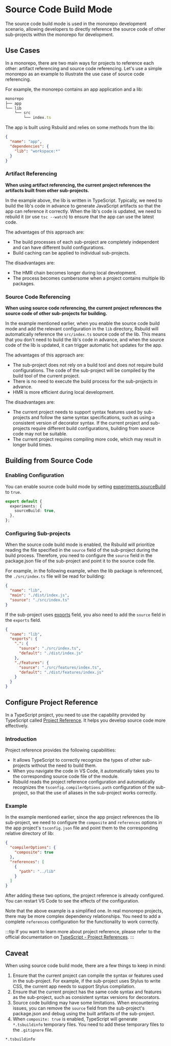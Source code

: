 # Source Code Build Mode

The source code build mode is used in the monorepo development scenario, allowing developers to directly reference the source code of other sub-projects within the monorepo for development.

## Use Cases

In a monorepo, there are two main ways for projects to reference each other: artifact referencing and source code referencing. Let's use a simple monorepo as an example to illustrate the use case of source code referencing.

For example, the monorepo contains an app application and a lib:

```ts
monorepo
├── app
└── lib
    └── src
        └── index.ts
```

The app is built using Rsbuild and relies on some methods from the lib:

```json
{
  "name": "app",
  "dependencies": {
    "lib": "workspace:*"
  }
}
```

### Artifact Referencing

**When using artifact referencing, the current project references the artifacts built from other sub-projects.**

In the example above, the lib is written in TypeScript. Typically, we need to build the lib's code in advance to generate JavaScript artifacts so that the app can reference it correctly. When the lib's code is updated, we need to rebuild it (or use `tsc --watch`) to ensure that the app can use the latest code.

The advantages of this approach are:

- The build processes of each sub-project are completely independent and can have different build configurations.
- Build caching can be applied to individual sub-projects.

The disadvantages are:

- The HMR chain becomes longer during local development.
- The process becomes cumbersome when a project contains multiple lib packages.

### Source Code Referencing

**When using source code referencing, the current project references the source code of other sub-projects for building.**

In the example mentioned earlier, when you enable the source code build mode and add the relevant configuration in the `lib` directory, Rsbuild will automatically reference the `src/index.ts` source code of the lib. This means that you don't need to build the lib's code in advance, and when the source code of the lib is updated, it can trigger automatic hot updates for the app.

The advantages of this approach are:

- The sub-project does not rely on a build tool and does not require build configurations. The code of the sub-project will be compiled by the build tool of the current project.
- There is no need to execute the build process for the sub-projects in advance.
- HMR is more efficient during local development.

The disadvantages are:

- The current project needs to support syntax features used by sub-projects and follow the same syntax specifications, such as using a consistent version of decorator syntax. If the current project and sub-projects require different build configurations, building from source code may not be suitable.
- The current project requires compiling more code, which may result in longer build times.

## Building from Source Code

### Enabling Configuration

You can enable source code build mode by setting [experiments.sourceBuild](/api/config-experiments.html#experimentssourcebuild) to `true`.

```ts
export default {
  experiments: {
    sourceBuild: true,
  },
};
```

### Configuring Sub-projects

When the source code build mode is enabled, the Rsbuild will prioritize reading the file specified in the `source` field of the sub-project during the build process. Therefore, you need to configure the `source` field in the package.json file of the sub-project and point it to the source code file.

For example, in the following example, when the lib package is referenced, the `./src/index.ts` file will be read for building:

```json title="package.json"
{
  "name": "lib",
  "main": "./dist/index.js",
  "source": "./src/index.ts"
}
```

If the sub-project uses [exports](https://nodejs.org/api/packages.html#package-entry-points) field, you also need to add the `source` field in the `exports` field.

```json title="package.json"
{
  "name": "lib",
  "exports": {
    ".": {
      "source": "./src/index.ts",
      "default": "./dist/index.js"
    },
    "./features": {
      "source": "./src/features/index.ts",
      "default": "./dist/features/index.js"
    }
  }
}
```

## Configure Project Reference

In a TypeScript project, you need to use the capability provided by TypeScript called [Project Reference](https://www.typescriptlang.org/docs/handbook/project-references.html). It helps you develop source code more effectively.

### Introduction

Project reference provides the following capabilities:

- It allows TypeScript to correctly recognize the types of other sub-projects without the need to build them.
- When you navigate the code in VS Code, it automatically takes you to the corresponding source code file of the module.
- Rsbuild reads the project reference configuration and automatically recognizes the `tsconfig.compilerOptions.path` configuration of the sub-project, so that the use of aliases in the sub-project works correctly.

### Example

In the example mentioned earlier, since the app project references the lib sub-project, we need to configure the `composite` and `references` options in the app project's `tsconfig.json` file and point them to the corresponding relative directory of lib:

```json title="app/tsconfig.json"
{
  "compilerOptions": {
    "composite": true
  },
  "references": [
    {
      "path": "../lib"
    }
  ]
}
```

After adding these two options, the project reference is already configured. You can restart VS Code to see the effects of the configuration.

Note that the above example is a simplified one. In real monorepo projects, there may be more complex dependency relationships. You need to add a complete `references` configuration for the functionality to work correctly.

:::tip
If you want to learn more about project reference, please refer to the official documentation on [TypeScript - Project References](https://www.typescriptlang.org/docs/handbook/project-references.html).
:::

## Caveat

When using source code build mode, there are a few things to keep in mind:

1. Ensure that the current project can compile the syntax or features used in the sub-project. For example, if the sub-project uses Stylus to write CSS, the current app needs to support Stylus compilation.
2. Ensure that the current project has the same code syntax and features as the sub-project, such as consistent syntax versions for decorators.
3. Source code building may have some limitations. When encountering issues, you can remove the `source` field from the sub-project's package.json and debug using the built artifacts of the sub-project.
4. When `composite: true` is enabled, TypeScript will generate `*.tsbuildinfo` temporary files. You need to add these temporary files to the `.gitignore` file.

```text title=".gitignore"
*.tsbuildinfo
```

